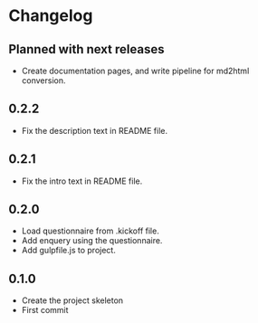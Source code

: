 Changelog
=========

## Planned with next releases
- Create documentation pages, and write pipeline for md2html conversion.

## 0.2.2
- Fix the description text in README file.

## 0.2.1
- Fix the intro text in README file.

## 0.2.0
- Load questionnaire from .kickoff file.
- Add enquery using the questionnaire.
- Add gulpfile.js to project.

## 0.1.0
- Create the project skeleton
- First commit
